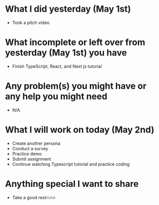 # What I did yesterday (May 1st)

-   Took a pitch video

# What incomplete or left over from yesterday (May 1st) you have

-   Finish TypeScript, React, and Next js tutorial

# Any problem(s) you might have or any help you might need

-   N/A

# What I will work on today (May 2nd)

-   Create another persona
-   Conduct a survey
-   Practice demo
-   Submit assignment
-   Continue watching Typescript tutorial and practice coding

# Anything special I want to share

-   Take a good rest🔥🔥🔥
